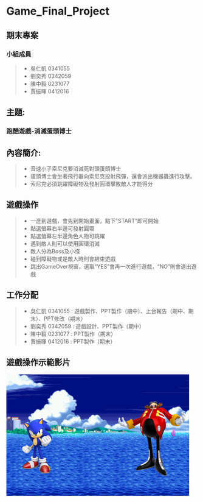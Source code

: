 # Game_Final_Project
## 期末專案
### 小組成員
> * 吳仁凱 0341055
> * 劉奕秀 0342059
> * 陳中毅 0231077
> * 賈振暉 0412016

## 主題:
### 跑酷遊戲-消滅蛋頭博士

## 內容簡介:
> - 音速小子索尼克要消滅死對頭蛋頭博士
> - 蛋頭博士會坐著飛行器向索尼克投射飛彈，還會派出機器蟲進行攻擊。
> - 索尼克必須跳躍障礙物及發射圓環擊敗敵人才能得分

## 遊戲操作
> - 一進到遊戲，會先到開始畫面，點下”START”即可開始
> - 點選螢幕右半邊可發射圓環
> - 點選螢幕左半邊角色人物可跳躍
> - 遇到敵人則可以使用圓環消滅
> - 敵人分為Boss及小怪
> - 碰到障礙物或是敵人時則會結束遊戲
> - 跳出GameOver視窗，選取“YES”會再一次進行遊戲，“NO”則會退出遊戲
## 工作分配
> * 吳仁凱 0341055 : 遊戲製作、PPT製作（期中）、上台報告（期中、期末）、PPT修改（期末）
> * 劉奕秀 0342059 : 遊戲設計、PPT製作（期中）
> * 陳中毅 0231077 : PPT製作（期末）
> * 賈振暉 0412016 : PPT製作（期末）

## 遊戲操作示範影片
[![FINAL REPORT DEMO](https://github.com/k0341055/Game_Final_Project/blob/master/FinalProject/images/menu.png)](https://www.youtube.com/watch?v=45rlsumuE0k&feature=youtu.be)
